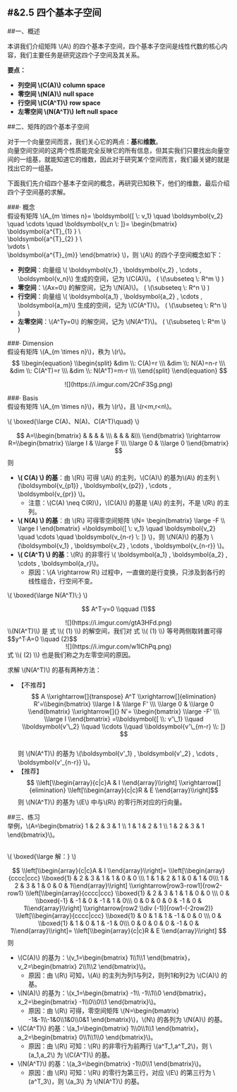 #&2.5 四个基本子空间
---

##一、概述

本讲我们介绍矩阵 \\(A\\) 的四个基本子空间，四个基本子空间是线性代数的核心内容，我们主要任务是研究这四个子空间及其关系。 

**要点：**  

- **列空间 \\(C(A)\\)**  **column space**
- **零空间 \\(N(A)\\)**  **null space**
- **行空间 \\(C(A^T)\\)**   **row space**
- **左零空间 \\(N(A^T)\\)** **left null space**

##二、矩阵的四个基本子空间  

对于一个向量空间而言，我们关心它的两点：**基**和**维数**。  
向量空间空间的这两个性质能完全反映它的所有信息，但其实我们只要找出向量空间的一组基，就能知道它的维数，因此对于研究某个空间而言，我们最关键的就是找出它的一组基。  

下面我们先介绍四个基本子空间的概念，再研究已知秩下，他们的维数，最后介绍四个子空间基的求解。  

###· 概念  
假设有矩阵 \\(A\_{m \\times n}=
\\boldsymbol{[ \\: v\_1} \\quad \\boldsymbol{v\_2} \\quad \\cdots \\quad \\boldsymbol{v\_n \\: ]}=
\\begin{bmatrix}
\\boldsymbol{a^{T}\_{1} } \\\
\\boldsymbol{a^{T}\_{2} } \\\
\\vdots \\\
\\boldsymbol{a^{T}\_{m}}
\\end{bmatrix}
\\)，则 \\(A\\) 的四个子空间概念如下：

- **列空间**：向量组 \\( \\boldsymbol{v\_1} , \\boldsymbol{v\_2} , \\cdots , \\boldsymbol{v\_n}\\) 生成的空间，记为 \\(C(A)\\)。 ( \\(\\subseteq \\: R^m \\) )
- **零空间**：\\(Ax=0\\) 的解空间，记为 \\(N(A)\\)。 ( \\(\\subseteq \\: R^n \\) )
- **行空间**：向量组 \\( \\boldsymbol{a\_1} , \\boldsymbol{a\_2} , \\cdots , \\boldsymbol{a\_m}\\) 生成的空间，记为 \\(C(A^T)\\)。 ( \\(\\subseteq \\: R^n \\) )
- **左零空间**：\\(A^Ty=0\\) 的解空间，记为 \\(N(A^T)\\)。 ( \\(\\subseteq \\: R^m \\) )  

###· Dimension  
假设有矩阵 \\(A\_{m \\times n}\\)，秩为 \\(r\\)。   
$$
\\begin{equation}
\\begin{split}
&dim \\: C(A)=r \\\
&dim \\: N(A)=n-r \\\
&dim \\: C(A^T)=r \\\
&dim \\: N(A^T)=m-r \\\
\\end{split}
\\end{equation}
$$  

<div align=center>![](https://i.imgur.com/2CnF3Sg.png)
<div align=left>  

###· Basis  
假设有矩阵 \\(A\_{m \\times n}\\)，秩为 \\(r\\)，且 \\(r<m,r<n\\)。

\\( \\boxed{\\large C(A)、N(A)、C(A^T)\\quad} \\)  

$$
A=\\begin{bmatrix}  & & &  & \\\ & & & &\\\ \\end{bmatrix} \\rightarrow 
R=\\begin{bmatrix}  \\large I  & \\large F \\\ \\large 0 & \\large 0 \\end{bmatrix}
$$
则  

- **\\( C(A) \\) 的基**：由 \\(R\\) 可得 \\(A\\) 的主列，\\(C(A)\\) 的基为\\(A\\) 的主列 \\(\\boldsymbol{v\_{p1}} , \\boldsymbol{v\_{p2}} , \\cdots , \\boldsymbol{v\_{pr}} \\)。  
	- 注意：\\(C(A) \\neq C(R)\\)，\\(C(A)\\) 的基是 \\(A\\) 的主列，不是 \\(R\\) 的主列。
- **\\( N(A) \\) 的基**：由 \\(R\\) 可得零空间矩阵 \\(N= \\begin{bmatrix}  \\large -F  \\\ \\large I \\end{bmatrix} =\\boldsymbol{[ \\: v\_1} \\quad \\boldsymbol{v\_2} \\quad \\cdots \\quad \\boldsymbol{v\_{n-r} \\: ]} \\)，则 \\(N(A)\\) 的基为 \\(\\boldsymbol{v\_1} , \\boldsymbol{v\_2} , \\cdots , \\boldsymbol{v\_{n-r}} \\)。  
- **\\( C(A^T) \\) 的基**：\\(R\\) 的非零行 \\( \\boldsymbol{a\_1} , \\boldsymbol{a\_2} , \\cdots , \\boldsymbol{a\_r}\\)。
	- 原因：\\(A \\rightarrow R\\) 过程中，一直做的是行变换，只涉及到各行的线性组合，行空间不变。

\\( \\boxed{\\large N(A^T)\\:} \\)  

$$ A^T·y=0 \\qquad (1)$$
<div align=center>![](https://i.imgur.com/gtA3HFd.png)
<div align=left>  
\\(N(A^T)\\) 是 式 \\( (1) \\) 的解空间，我们对 式 \\( (1) \\) 等号两侧取转置可得
$$y^T·A=0 \\quad (2)$$
<div align=center>![](https://i.imgur.com/w1lChPq.png)
<div align=left>  
式 \\( (2) \\) 也是我们称之为左零空间的原因。  

求解 \\(N(A^T)\\) 的基有两种方法：  

- 【不推荐】  
   $$ A \\xrightarrow[]{transpose} A^T \\xrightarrow[]{elimination} R'=\\begin{bmatrix}  \\large I  & \\large F' \\\ \\large 0 & \\large 0 \\end{bmatrix} \\xrightarrow[]{} N'= \\begin{bmatrix}  \\large -F'  \\\ \\large I \\end{bmatrix} =\\boldsymbol{[ \\: v'\_1} \\quad \\boldsymbol{v'\_2} \\quad \\cdots \\quad \\boldsymbol{v'\_{m-r} \\: ]} $$  
   则 \\(N(A^T)\\) 的基为 \\(\\boldsymbol{v'\_1} , \\boldsymbol{v'\_2} , \\cdots , \\boldsymbol{v'\_{n-r}} \\)。
- 【推荐】  
   $$ \\left[\\begin{array}{c|c}A & I \\end{array}\\right] \\xrightarrow[]{elimination} \\left[\\begin{array}{c|c}R & E \\end{array}\\right]$$ 
   则 \\(N(A^T)\\) 的基为 \\(E\\) 中与\\(R\\) 的零行所对应的行向量。  

##三、练习  
举例，\\(A=\\begin{bmatrix} 1 & 2 & 3 & 1 \\\ 1 & 1 & 2 & 1 \\\ 1 & 2 & 3 & 1 \\end{bmatrix}\\)。  

##

\\( \\boxed{\\large 解：} \\)  

$$
\\left[\\begin{array}{c|c}A & I \\end{array}\\right]=
\\left[\\begin{array}{cccc|ccc} \\boxed{1} & 2 & 3 & 1 & 1 & 0 & 0 \\\ 1 & 1 & 2 & 1  & 0 & 1 & 0\\\ 1 & 2 & 3 & 1 & 0 & 0 & 1\\end{array}\\right] 
\\xrightarrow[row3-row1]{row2-row1}
\\left[\\begin{array}{cccc|ccc} \\boxed{1} & 2 & 3 & 1 & 1 & 0 & 0 \\\ 0 & \\boxed{-1} & -1 & 0  & -1 & 1 & 0\\\ 0 & 0 & 0 & 0 & -1 & 0 & 1\\end{array}\\right] 
\\xrightarrow[row2 \\div (-1)]{row1-(-2row2)}
\\left[\\begin{array}{cccc|ccc} \\boxed{1} & 0 & 1 & 1 & -1 & 0 & 0 \\\ 0 & \\boxed{1} & 1 & 0  & 1 & -1 & 0\\\ 0 & 0 & 0 & 0 & -1 & 0 & 1\\end{array}\\right]=
\\left[\\begin{array}{c|c}R & E \\end{array}\\right]
$$
则  

- \\(C(A)\\) 的基为：\\(v\_1=\\begin{bmatrix} 1\\\1\\\1 \\end{bmatrix}，v\_2=\\begin{bmatrix} 2\\\1\\\2 \\end{bmatrix}\\)。
	- 原因：由 \\(R\\) 可知，\\(A\\) 的主列为列1与列2，则列1和列2为 \\(C(A)\\) 的基。
- \\(N(A)\\) 的基为：\\(x\_1=\\begin{bmatrix} -1\\\ \-1\\\1\\\0 \\end{bmatrix}，x\_2=\\begin{bmatrix} -1\\\0\\\0\\\1 \\end{bmatrix}\\)。
	- 原因：由 \\(R\\) 可得，零空间矩阵 \\(N=\\begin{bmatrix} -1&-1\\\\\-1&0\\\1&0\\\0&1 \\end{bmatrix}\\)，\\(N\\) 的各列为 \\(N(A)\\) 的基。
- \\(C(A^T)\\) 的基：\\(a\_1=\\begin{bmatrix} 1\\\0\\\1\\\1 \\end{bmatrix}，a\_2=\\begin{bmatrix} 0\\\1\\\1\\\0 \\end{bmatrix}\\)。
	- 原因：由 \\(R\\) 可知：\\(R\\) 的非零行为前两行 \\(a^T\_1,a^T\_2\\)，则 \\(a\_1,a\_2\\) 为 \\(C(A^T)\\) 的基。
- \\(N(A^T)\\) 的基：\\(a\_3=\\begin{bmatrix} -1\\\0\\\1 \\end{bmatrix}\\)。
	- 原因：由 \\(R\\) 可知：\\(R\\) 的零行为第三行，对应 \\(E\\) 的第三行为 \\(a^T\_3\\)，则 \\(a\_3\\) 为 \\(N(A^T)\\) 的基。